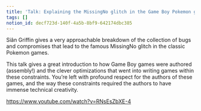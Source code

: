 ```yaml
---
title: 'Talk: Explaining the MissingNo glitch in the Game Boy Pokemon games'
tags: []
notion_id: decf723d-140f-4a5b-8bf9-642174dbc385
---
```

Siân Griffin gives a very approachable breakdown of the collection of bugs and compromises that lead to the famous MissingNo glitch in the classic Pokemon games.

This talk gives a great introduction to how Game Boy games were authored (assembly!) and the clever optimizations that went into writing games within these constraints. You’re left with profound respect for the authors of these games, and the way these constraints required the authors to have immense technical creativity.

<https://www.youtube.com/watch?v=RNsEsZbXE-4>
